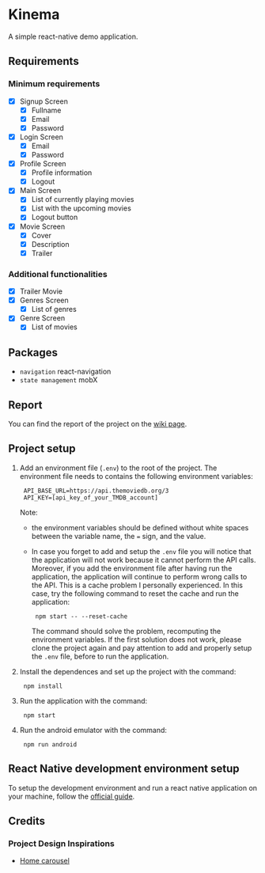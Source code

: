 # Kinema
A simple react-native demo application.

## Requirements

### Minimum requirements
- [x] Signup Screen
  - [x] Fullname
  - [x] Email
  - [x] Password
- [x] Login Screen
  - [x] Email
  - [x] Password
- [x] Profile Screen
  - [x] Profile information
  - [x] Logout
- [x] Main Screen
  - [x] List of currently playing movies
  - [x] List with the upcoming movies
  - [x] Logout button
- [x] Movie Screen
  - [x] Cover
  - [x] Description
  - [x] Trailer

### Additional functionalities
- [x] Trailer Movie
- [x] Genres Screen
  - [x] List of genres
- [x] Genre Screen
  - [x] List of movies

## Packages
- `navigation` react-navigation
- `state management` mobX

## Report
You can find the report of the project on the [wiki page](https://github.com/darthdaver/kinastic-kinema/wiki).

## Project setup

1. Add an environment file (`.env`) to the root of the project. The environment file needs to contains the following environment variables:

        API_BASE_URL=https://api.themoviedb.org/3
        API_KEY=[api_key_of_your_TMDB_account]

    Note: 
   - the environment variables should be defined without white spaces between the variable name, the `=` sign, and the value.
   - In case you forget to add and setup the `.env` file you will notice that the application will not work because it cannot perform the API calls. Moreover, if you add the environment file after having run the application, the application will continue to perform wrong calls to the API. This is a cache problem I personally experienced. In this case, try the following command to reset the cache and run the application:

          npm start -- --reset-cache

      The command should solve the problem, recomputing the environment variables. If the first solution does not work, please clone the project again and pay attention to add and properly setup the `.env` file, before to run the application.

1. Install the dependences and set up the project with the command:
  
        npm install

2. Run the application with the command:

        npm start

3. Run the android emulator with the command:

        npm run android

## React Native development environment setup

To setup the development environment and run a react native application on your machine, follow the [official guide](https://reactnative.dev/docs/environment-setup).

## Credits

### Project Design Inspirations
- [Home carousel](https://www.youtube.com/watch?v=yV-2HRzNX9o&t=1s)
